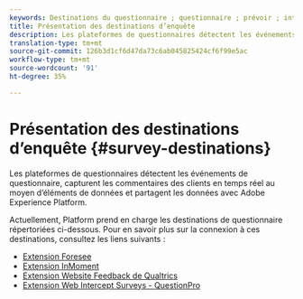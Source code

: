 ```yaml
---
keywords: Destinations du questionnaire ; questionnaire ; prévoir ; intime ; questionnaires d’interception Web ; qualtrics
title: Présentation des destinations d’enquête
description: Les plateformes de questionnaires détectent les événements de questionnaire, capturent les commentaires des clients en temps réel au moyen d’éléments de données et partagent les données avec Adobe Experience Platform.
translation-type: tm+mt
source-git-commit: 126b3d1cf6d47da73c6ab045825424cf6f99e5ac
workflow-type: tm+mt
source-wordcount: '91'
ht-degree: 35%

---
```



# Présentation des destinations d’enquête {#survey-destinations}

Les plateformes de questionnaires détectent les événements de questionnaire, capturent les commentaires des clients en temps réel au moyen d’éléments de données et partagent les données avec Adobe Experience Platform.

Actuellement, Platform prend en charge les destinations de questionnaire répertoriées ci-dessous. Pour en savoir plus sur la connexion à ces destinations, consultez les liens suivants :

- [Extension Foresee](./foresee.md)
- [Extension InMoment](./inmoment.md)
- [Extension Website Feedback de Qualtrics](./qualtrics.md)
- [Extension Web Intercept Surveys - QuestionPro](./web-intercept-surveys.md)
